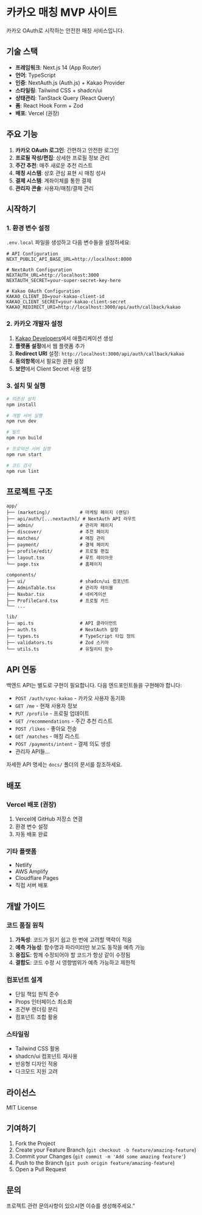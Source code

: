 # 카카오 매칭 MVP 사이트

카카오 OAuth로 시작하는 안전한 매칭 서비스입니다.

## 기술 스택

- **프레임워크**: Next.js 14 (App Router)
- **언어**: TypeScript
- **인증**: NextAuth.js (Auth.js) + Kakao Provider
- **스타일링**: Tailwind CSS + shadcn/ui
- **상태관리**: TanStack Query (React Query)
- **폼**: React Hook Form + Zod
- **배포**: Vercel (권장)

## 주요 기능

1. **카카오 OAuth 로그인**: 간편하고 안전한 로그인
2. **프로필 작성/편집**: 상세한 프로필 정보 관리
3. **주간 추천**: 매주 새로운 추천 리스트
4. **매칭 시스템**: 상호 관심 표현 시 매칭 성사
5. **결제 시스템**: 계좌이체를 통한 결제
6. **관리자 콘솔**: 사용자/매칭/결제 관리

## 시작하기

### 1. 환경 변수 설정

`.env.local` 파일을 생성하고 다음 변수들을 설정하세요:

```bas
# API Configuration
NEXT_PUBLIC_API_BASE_URL=http://localhost:8000

# NextAuth Configuration
NEXTAUTH_URL=http://localhost:3000
NEXTAUTH_SECRET=your-super-secret-key-here

# Kakao OAuth Configuration
KAKAO_CLIENT_ID=your-kakao-client-id
KAKAO_CLIENT_SECRET=your-kakao-client-secret
KAKAO_REDIRECT_URI=http://localhost:3000/api/auth/callback/kakao
```

### 2. 카카오 개발자 설정

1. [Kakao Developers](https://developers.kakao.com/)에서 애플리케이션 생성
2. **플랫폼 설정**에서 웹 플랫폼 추가
3. **Redirect URI** 설정: `http://localhost:3000/api/auth/callback/kakao`
4. **동의항목**에서 필요한 권한 설정
5. **보안**에서 Client Secret 사용 설정

### 3. 설치 및 실행

```bash
# 의존성 설치
npm install

# 개발 서버 실행
npm run dev

# 빌드
npm run build

# 프로덕션 서버 실행
npm run start

# 코드 검사
npm run lint
```

## 프로젝트 구조

```
app/
├── (marketing)/           # 마케팅 페이지 (랜딩)
├── api/auth/[...nextauth]/ # NextAuth API 라우트
├── admin/                 # 관리자 페이지
├── discover/              # 추천 페이지
├── matches/               # 매칭 관리
├── payment/               # 결제 페이지
├── profile/edit/          # 프로필 편집
├── layout.tsx             # 루트 레이아웃
└── page.tsx               # 홈페이지

components/
├── ui/                    # shadcn/ui 컴포넌트
├── AdminTable.tsx         # 관리자 테이블
├── Navbar.tsx             # 네비게이션
├── ProfileCard.tsx        # 프로필 카드
└── ...

lib/
├── api.ts                 # API 클라이언트
├── auth.ts                # NextAuth 설정
├── types.ts               # TypeScript 타입 정의
├── validators.ts          # Zod 스키마
└── utils.ts               # 유틸리티 함수
```

## API 연동

백엔드 API는 별도로 구현이 필요합니다. 다음 엔드포인트들을 구현해야 합니다:

- `POST /auth/sync-kakao` - 카카오 사용자 동기화
- `GET /me` - 현재 사용자 정보
- `PUT /profile` - 프로필 업데이트
- `GET /recommendations` - 주간 추천 리스트
- `POST /likes` - 좋아요 전송
- `GET /matches` - 매칭 리스트
- `POST /payments/intent` - 결제 의도 생성
- 관리자 API들...

자세한 API 명세는 `docs/` 폴더의 문서를 참조하세요.

## 배포

### Vercel 배포 (권장)

1. Vercel에 GitHub 저장소 연결
2. 환경 변수 설정
3. 자동 배포 완료

### 기타 플랫폼

- Netlify
- AWS Amplify
- Cloudflare Pages
- 직접 서버 배포

## 개발 가이드

### 코드 품질 원칙

1. **가독성**: 코드가 읽기 쉽고 한 번에 고려할 맥락이 적음
2. **예측 가능성**: 함수명과 파라미터만 보고도 동작을 예측 가능
3. **응집도**: 함께 수정되어야 할 코드가 항상 같이 수정됨
4. **결합도**: 코드 수정 시 영향범위가 예측 가능하고 제한적

### 컴포넌트 설계

- 단일 책임 원칙 준수
- Props 인터페이스 최소화
- 조건부 렌더링 분리
- 컴포넌트 조합 활용

### 스타일링

- Tailwind CSS 활용
- shadcn/ui 컴포넌트 재사용
- 반응형 디자인 적용
- 다크모드 지원 고려

## 라이선스

MIT License

## 기여하기

1. Fork the Project
2. Create your Feature Branch (`git checkout -b feature/amazing-feature`)
3. Commit your Changes (`git commit -m 'Add some amazing feature'`)
4. Push to the Branch (`git push origin feature/amazing-feature`)
5. Open a Pull Request

## 문의

프로젝트 관련 문의사항이 있으시면 이슈를 생성해주세요."